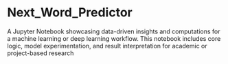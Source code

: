 # Next_Word_Predictor
A Jupyter Notebook showcasing data-driven insights and computations for a machine learning or deep learning workflow. This notebook includes core logic, model experimentation, and result interpretation for academic or project-based research
